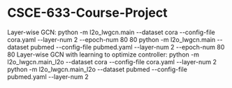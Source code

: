 # CSCE-633-Course-Project

Layer-wise GCN:
python -m l2o_lwgcn.main --dataset cora --config-file cora.yaml --layer-num 2 --epoch-num 80 80
python -m l2o_lwgcn.main --dataset pubmed --config-file pubmed.yaml --layer-num 2 --epoch-num 80 80
Layer-wise GCN with learning to optimize controller:
python -m l2o_lwgcn.main_l2o --dataset cora --config-file cora.yaml --layer-num 2
python -m l2o_lwgcn.main_l2o --dataset pubmed --config-file pubmed.yaml --layer-num 2
